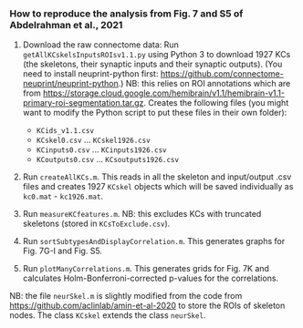 ### How to reproduce the analysis from Fig. 7 and S5 of Abdelrahman et al., 2021

1. Download the raw connectome data: Run `getAllKCskelsInputsROIsv1.1.py` using Python 3 to download 1927 KCs (the skeletons, their synaptic inputs and their synaptic outputs). (You need to install neuprint-python first: https://github.com/connectome-neuprint/neuprint-python.) NB: this relies on ROI annotations which are from https://storage.cloud.google.com/hemibrain/v1.1/hemibrain-v1.1-primary-roi-segmentation.tar.gz. Creates the following files (you might want to modify the Python script to put these files in their own folder):
    * `KCids_v1.1.csv`
    * `KCskel0.csv` ... `KCskel1926.csv`
    * `KCinputs0.csv` ... `KCinputs1926.csv`
    * `KCoutputs0.csv` ... `KCsoutputs1926.csv`

2. Run `createAllKCs.m`. This reads in all the skeleton and input/output .csv files and creates 1927 `KCskel` objects which will be saved individually as `kc0.mat` - `kc1926.mat`.

3. Run `measureKCfeatures.m`. NB: this excludes KCs with truncated skeletons (stored in `KCsToExclude.csv`).

4. Run `sortSubtypesAndDisplayCorrelation.m`. This generates graphs for Fig. 7G-I and Fig. S5.

5. Run `plotManyCorrelations.m`. This generates grids for Fig. 7K and calculates Holm-Bonferroni-corrected p-values for the correlations.

NB: the file `neurSkel.m` is slightly modified from the code from https://github.com/aclinlab/amin-et-al-2020 to store the ROIs of skeleton nodes. The class `KCskel` extends the class `neurSkel`.